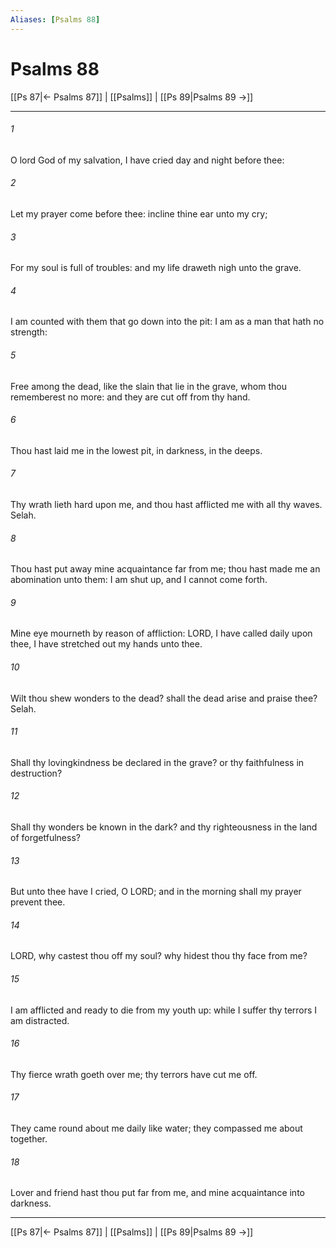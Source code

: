 ```yaml
---
Aliases: [Psalms 88]
---
```

# Psalms 88

[[Ps 87|← Psalms 87]] | [[Psalms]] | [[Ps 89|Psalms 89 →]]
***



###### 1 
O lord God of my salvation, I have cried day and night before thee: 

###### 2 
Let my prayer come before thee: incline thine ear unto my cry; 

###### 3 
For my soul is full of troubles: and my life draweth nigh unto the grave. 

###### 4 
I am counted with them that go down into the pit: I am as a man that hath no strength: 

###### 5 
Free among the dead, like the slain that lie in the grave, whom thou rememberest no more: and they are cut off from thy hand. 

###### 6 
Thou hast laid me in the lowest pit, in darkness, in the deeps. 

###### 7 
Thy wrath lieth hard upon me, and thou hast afflicted me with all thy waves. Selah. 

###### 8 
Thou hast put away mine acquaintance far from me; thou hast made me an abomination unto them: I am shut up, and I cannot come forth. 

###### 9 
Mine eye mourneth by reason of affliction: LORD, I have called daily upon thee, I have stretched out my hands unto thee. 

###### 10 
Wilt thou shew wonders to the dead? shall the dead arise and praise thee? Selah. 

###### 11 
Shall thy lovingkindness be declared in the grave? or thy faithfulness in destruction? 

###### 12 
Shall thy wonders be known in the dark? and thy righteousness in the land of forgetfulness? 

###### 13 
But unto thee have I cried, O LORD; and in the morning shall my prayer prevent thee. 

###### 14 
LORD, why castest thou off my soul? why hidest thou thy face from me? 

###### 15 
I am afflicted and ready to die from my youth up: while I suffer thy terrors I am distracted. 

###### 16 
Thy fierce wrath goeth over me; thy terrors have cut me off. 

###### 17 
They came round about me daily like water; they compassed me about together. 

###### 18 
Lover and friend hast thou put far from me, and mine acquaintance into darkness.

***
[[Ps 87|← Psalms 87]] | [[Psalms]] | [[Ps 89|Psalms 89 →]]
